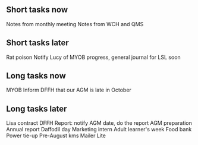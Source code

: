 ## Short tasks now
Notes from monthly meeting
Notes from WCH and QMS

## Short tasks later
Rat poison
Notify Lucy of MYOB progress, general journal for LSL soon

## Long tasks now
MYOB
Inform DFFH that our AGM is late in October

## Long tasks later
Lisa contract
DFFH Report: notify AGM date, do the report
AGM preparation
Annual report
Daffodil day
Marketing intern
Adult learner's week
Food bank Power tie-up
Pre-August kms
Mailer Lite







